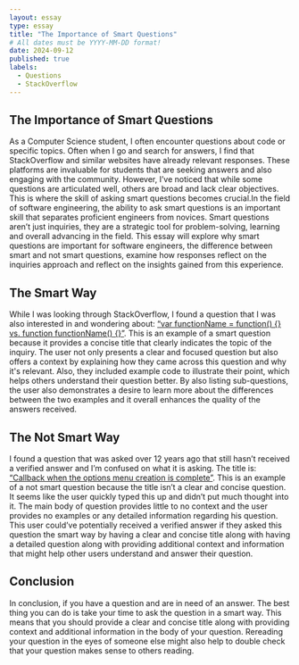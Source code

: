 ```yaml
---
layout: essay
type: essay
title: "The Importance of Smart Questions"
# All dates must be YYYY-MM-DD format!
date: 2024-09-12
published: true
labels:
  - Questions
  - StackOverflow
---
```


## The Importance of Smart Questions
As a Computer Science student, I often encounter questions about code or specific topics. Often when I go and search for answers,  I find that StackOverflow and similar websites have already relevant responses. These platforms are invaluable for students that are seeking answers and also engaging with the community. However, I’ve noticed that while some questions are articulated well, others are broad and lack clear objectives. This is where the skill of asking smart questions becomes crucial.In the field of software engineering, the ability to ask smart questions is an important skill that separates proficient engineers from novices. Smart questions aren’t just inquiries, they are a strategic tool for problem-solving, learning and overall advancing in the field. This essay will explore why smart questions are important for software engineers, the difference between smart and not smart questions, examine how responses reflect on the inquiries approach and reflect on the insights gained from this experience.


## The Smart Way
While I was looking through StackOverflow, I found a question that I was also interested in and wondering about: [“var functionName = function() {} vs. function functionName() {}”](https://stackoverflow.com/questions/336859/var-functionname-function-vs-function-functionname). This is an example of a smart question because it provides a concise title that clearly indicates the topic of the inquiry. The user not only presents a clear and focused question but also offers a context by explaining how they came across this question and why it's relevant. Also, they included example code to illustrate their point, which helps others understand their question better. By also listing sub-questions, the user also demonstrates a desire to learn more about the differences between the two examples and it overall enhances the quality of the answers received.

## The Not Smart Way
I found a question that was asked over 12 years ago that still hasn’t received a verified answer and I’m confused on what it is asking. The title is: [“Callback when the options menu creation is complete”](https://stackoverflow.com/questions/9484009/callback-when-the-options-menu-creation-is-complete). This is an example of a not smart question because the title isn’t a clear and concise question. It seems like the user quickly typed this up and didn’t put much thought into it. The main body of question provides little to no context and the user provides no examples or any detailed information regarding his question. This user could’ve potentially received a verified answer if they asked this question the smart way by having a clear and concise title along with having a detailed question along with providing additional context and information that might help other users understand and answer their question.

## Conclusion
In conclusion, if you have a question and are in need of an answer. The best thing you can do is take your time to ask the question in a smart way. This means that you should provide a clear and concise title along with providing context and additional information in the body of your question. Rereading your question in the eyes of someone else might also help to double check that your question makes sense to others reading.
